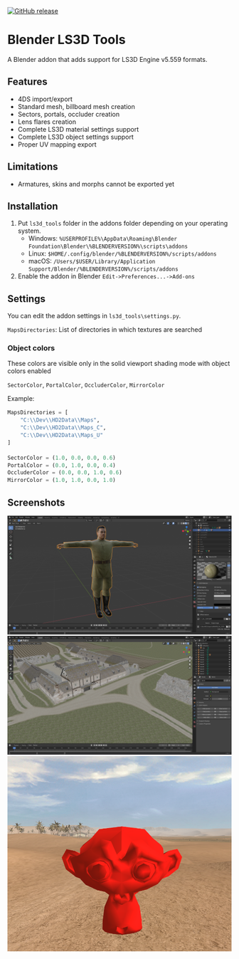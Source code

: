 [![GitHub release](https://img.shields.io/github/v/release/flashx64/blender-ls3d-tools?include_prereleases)](https://github.com/FlashX64/blender-ls3d-tools/releases)
# Blender LS3D Tools
A Blender addon that adds support for LS3D Engine v5.559 formats.

## Features
*   4DS import/export
*   Standard mesh, billboard mesh creation
*   Sectors, portals, occluder creation
*   Lens flares creation
*   Complete LS3D material settings support
*   Complete LS3D object settings support
*   Proper UV mapping export

## Limitations
*   Armatures, skins and morphs cannot be exported yet

## Installation
1. Put `ls3d_tools` folder in the addons folder depending on your operating system.
    * Windows: `%USERPROFILE%\AppData\Roaming\Blender Foundation\Blender\%BLENDERVERSION%\scripts\addons`
    * Linux: `$HOME/.config/blender/%BLENDERVERSION%/scripts/addons`
    * macOS: `/Users/$USER/Library/Application Support/Blender/%BLENDERVERSION%/scripts/addons`
2. Enable the addon in Blender `Edit->Preferences...->Add-ons`

## Settings
You can edit the addon settings in `ls3d_tools\settings.py`.

`MapsDirectories`: List of directories in which textures are searched

### Object colors
These colors are visible only in the solid viewport shading mode with object colors enabled

`SectorColor`, `PortalColor`, `OccluderColor`, `MirrorColor`

Example:

```python
MapsDirectories = [
    "C:\\Dev\\HD2Data\\Maps",
    "C:\\Dev\\HD2Data\\Maps_C",
    "C:\\Dev\\HD2Data\\Maps_U"
]

SectorColor = (1.0, 0.0, 0.0, 0.6)
PortalColor = (0.0, 1.0, 0.0, 0.4)
OccluderColor = (0.0, 0.0, 1.0, 0.6)
MirrorColor = (1.0, 1.0, 0.0, 1.0)
```

## Screenshots
![4DS model imported to Blender](resources/screens/blender0.png)
![4DS scene imported to Blender](resources/screens/blender1.png)
![Suzanne](resources/screens/suzanne.png)